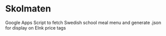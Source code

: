 # Skolmaten
Google Apps Script to fetch Swedish school meal menu and generate .json for display on EInk price tags
